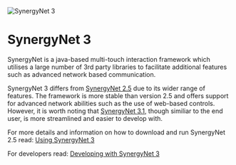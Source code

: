 ![SynergyNet 3](https://raw.githubusercontent.com/wiki/synergynet/synergynet3/synergynet3_preview_full.png)

# SynergyNet 3

SynergyNet is a java-based multi-touch interaction framework which utilises a large number of 3rd party libraries to facilitate additional features such as advanced network based communication.

SynergyNet 3 differs from [SynergyNet 2.5](https://github.com/synergynet/synergynet2.5) due to its wider range of features.
The framework is more stable than version 2.5 and offers support for advanced network abilities such as the use of web-based controls.  However, it is worth noting that [SynergyNet 3.1](https://github.com/synergynet/synergynet3.1), though similiar to the end user, is more streamlined and easier to develop with.

For more details and information on how to download and run SynergyNet 2.5 read: [Using SynergyNet 3](https://github.com/synergynet/synergynet3/wiki/Running-SynergyNet-3)

For developers read:  [Developing with SynergyNet 3](https://github.com/synergynet/synergynet3/wiki/Developing-with-SynergyNet-3)
